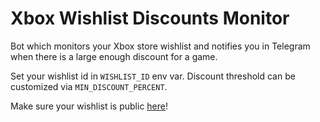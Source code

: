 # Xbox Wishlist Discounts Monitor

Bot which monitors your Xbox store wishlist and notifies you in Telegram when there is a large enough discount for a game.

Set your wishlist id in `WISHLIST_ID` env var. Discount threshold can be customized via `MIN_DISCOUNT_PERCENT`.

Make sure your wishlist is public [here](https://www.xbox.com/en-US/wishlist)!
